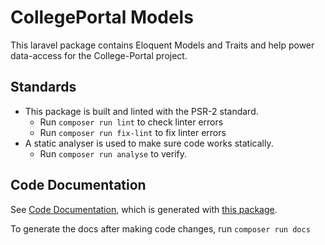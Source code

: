 # CollegePortal Models

This laravel package contains Eloquent Models and Traits and help power data-access for the College-Portal project.

## Standards

- This package is built and linted with the PSR-2 standard.
  - Run `composer run lint` to check linter errors
  - Run `composer run fix-lint` to fix linter errors
- A static analyser is used to make sure code works statically.
  - Run `composer run analyse` to verify.

## Code Documentation

See [Code Documentation](./docs), which is generated with [this package](https://github.com/evert/phpdoc-md).

To generate the docs after making code changes, run `composer run docs`